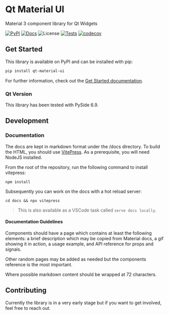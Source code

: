 # Qt Material UI

Material 3 component library for Qt Widgets

[![PyPI](https://img.shields.io/pypi/v/qt-material-ui.svg)](https://pypi.org/project/qt-material-ui/)
[![Docs](https://readthedocs.org/projects/qt-material-ui/badge/?version=latest)](https://qt-material-ui.readthedocs.io/en/latest/?badge=latest)
![License](https://img.shields.io/pypi/l/qt-material-ui.svg)
[![Tests](https://github.com/herobank110/qt-material-ui/actions/workflows/test.yml/badge.svg?branch=main)](https://github.com/herobank110/qt-material-ui/actions/workflows/test.yml)
[![codecov](https://codecov.io/github/herobank110/qt-material-ui/graph/badge.svg?token=OF1WOOAZ6U)](https://codecov.io/github/herobank110/qt-material-ui)

## Get Started

This library is available on PyPI and can be installed with pip:

```bash
pip install qt-material-ui
```

For further information, check out the
[Get Started documentation](https://qt-material-ui.readthedocs.io/en/latest/get-started.html).

### Qt Version

This library has been tested with PySide 6.9.

## Development

### Documentation

The docs are kept in markdown format under the /docs directory. To
build the HTML, you should use [VitePress](https://vitepress.dev).
As a prerequisite, you will need NodeJS installed.

From the root of the repository, run the following command to install
vitepress:

```
npm install
```

Subsequently you can work on the docs with a hot reload server:

```
cd docs && npx vitepress
```

> This is also available as a VSCode task called `serve docs locally`.

#### Documentation Guidelines

Components should have a page which contains at least the following
elements: a brief description which may be copied from Material docs, a
gif showing it in action, a usage example, and API reference for props
and signals.

Other random pages may be added as needed but the components reference
is the most important.

Where possible markdown content should be wrapped at 72 characters.

## Contributing

Currently the library is in a very early stage but if you want to get
involved, feel free to reach out.
